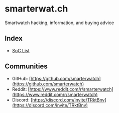 # smarterwat.ch

Smartwatch hacking, information, and buying advice

## Index
- [SoC List](soc-list)

## Communities
- GitHub: [https://github.com/smarterwatch](https://github.com/smarterwatch)
- Reddit: [https://www.reddit.com/r/smarterwatch](https://www.reddit.com/r/smarterwatch)
- Discord: [https://discord.com/invite/TRktBnv](https://discord.com/invite/TRktBnv)
